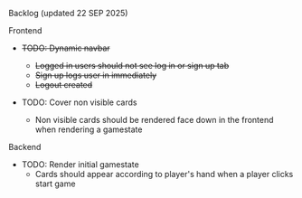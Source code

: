 Backlog (updated 22 SEP 2025)

Frontend
 - ~~TODO: Dynamic navbar~~
   - ~~Logged in users should not see log in or sign up tab~~
   - ~~Sign up logs user in immediately~~
   - ~~Logout created~~
  
 - TODO: Cover non visible cards
    - Non visible cards should be rendered face down in the frontend when rendering a gamestate

Backend
- TODO: Render initial gamestate
  - Cards should appear according to player's hand when a player clicks start game
